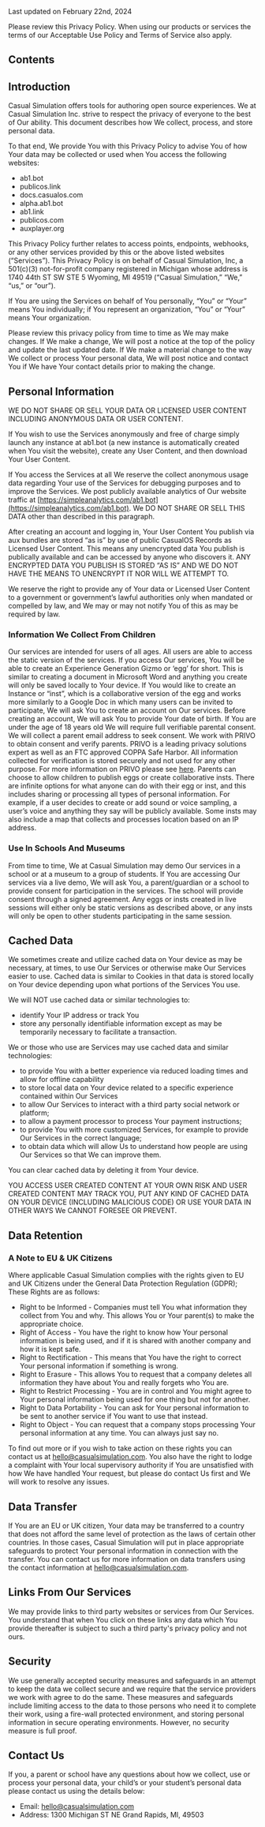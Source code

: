 ﻿Last updated on February 22nd, 2024

Please review this Privacy Policy. When using our products or services the terms of our Acceptable Use Policy and Terms of Service also apply.

## Contents

## Introduction

Casual Simulation offers tools for authoring open source experiences. We at Casual Simulation Inc. strive to respect the privacy of everyone to the best of Our ability. This document describes how We collect, process, and store personal data.

To that end, We provide You with this Privacy Policy to advise You of how Your data may be collected or used when You access the following websites:

-   ab1.bot
-   publicos.link
-   docs.casualos.com
-   alpha.ab1.bot
-   ab1.link
-   publicos.com
-   auxplayer.org

This Privacy Policy further relates to access points, endpoints, webhooks, or any other services provided by this or the above listed websites (“Services”). This Privacy Policy is on behalf of Casual Simulation, Inc, a 501(c)(3) not-for-profit company registered in Michigan whose address is 1740 44th ST SW STE 5 Wyoming, MI 49519 (“Casual Simulation,” “We,” “us,” or “our”).

If You are using the Services on behalf of You personally, “You” or “Your” means You individually; if You represent an organization, “You” or “Your” means Your organization.

Please review this privacy policy from time to time as We may make changes. If We make a change, We will post a notice at the top of the policy and update the last updated date. If We make a material change to the way We collect or process Your personal data, We will post notice and contact You if We have Your contact details prior to making the change.

## Personal Information

WE DO NOT SHARE OR SELL YOUR DATA OR LICENSED USER CONTENT INCLUDING ANONYMOUS DATA OR USER CONTENT.

If You wish to use the Services anonymously and free of charge simply launch any instance at ab1.bot (a new instance is automatically created when You visit the website), create any User Content, and then download Your User Content.

If You access the Services at all We reserve the collect anonymous usage data regarding Your use of the Services for debugging purposes and to improve the Services. We post publicly available analytics of Our website traffic at [https://simpleanalytics.com/ab1.bot](https://simpleanalytics.com/ab1.bot). We DO NOT SHARE OR SELL THIS DATA other than described in this paragraph.

After creating an account and logging in, Your User Content You publish via aux bundles are stored “as is” by use of public CasualOS Records as Licensed User Content. This means any unencrypted data You publish is publically available and can be accessed by anyone who discovers it. ANY ENCRYPTED DATA YOU PUBLISH IS STORED “AS IS” AND WE DO NOT HAVE THE MEANS TO UNENCRYPT IT NOR WILL WE ATTEMPT TO.

We reserve the right to provide any of Your data or Licensed User Content to a government or government’s lawful authorities only when mandated or compelled by law, and We may or may not notify You of this as may be required by law.

### Information We Collect From Children

Our services are intended for users of all ages.
All users are able to access the static version of the services. If you access Our services, You will be able to create an Experience Generation Gizmo or ‘egg’ for short. This is similar to creating a document in Microsoft Word and anything you create will only be saved locally to Your device.
If You would like to create an Instance or “inst”, which is a collaborative version of the egg and works more similarly to a Google Doc in which many users can be invited to participate, We will ask You to create an account on Our services.
Before creating an account, We will ask You to provide Your date of birth. If You are under the age of 18 years old We will require full verifiable parental consent. We will collect a parent email address to seek consent.
We work with PRIVO to obtain consent and verify parents. PRIVO is a leading privacy solutions expert as well as an FTC approved COPPA Safe Harbor. All information collected for verification is stored securely and not used for any other purpose. For more information on PRIVO please see [here](https://www.privo.com/platform-privacy-policy).
Parents can choose to allow children to publish eggs or create collaborative insts.
There are infinite options for what anyone can do with their egg or inst, and this includes sharing or processing all types of personal information. For example, if a user decides to create or add sound or voice sampling, a user’s voice and anything they say will be publicly available. Some insts may also include a map that collects and processes location based on an IP address.

### Use In Schools And Museums

From time to time, We at Casual Simulation may demo Our services in a school or at a museum to a group of students. If You are accessing Our services via a live demo, We will ask You, a parent/guardian or a school to provide consent for participation in the services. The school will provide consent through a signed agreement. Any eggs or insts created in live sessions will either only be static versions as described above, or any insts will only be open to other students participating in the same session.

## Cached Data

We sometimes create and utilize cached data on Your device as may be necessary, at times, to use Our Services or otherwise make Our Services easier to use. Cached data is similar to Cookies in that data is stored locally on Your device depending upon what portions of the Services You use.

We will NOT use cached data or similar technologies to:

-   identify Your IP address or track You
-   store any personally identifiable information except as may be temporarily necessary to facilitate a transaction.

We or those who use are Services may use cached data and similar technologies:

-   to provide You with a better experience via reduced loading times and allow for offline capability
-   to store local data on Your device related to a specific experience contained within Our Services
-   to allow Our Services to interact with a third party social network or platform;
-   to allow a payment processor to process Your payment instructions;
-   to provide You with more customized Services, for example to provide Our Services in the correct language;
-   to obtain data which will allow Us to understand how people are using Our Services so that We can improve them.

You can clear cached data by deleting it from Your device.

YOU ACCESS USER CREATED CONTENT AT YOUR OWN RISK AND USER CREATED CONTENT MAY TRACK YOU, PUT ANY KIND OF CACHED DATA ON YOUR DEVICE (INCLUDING MALICIOUS CODE) OR USE YOUR DATA IN OTHER WAYS We CANNOT FORESEE OR PREVENT.

## Data Retention

### A Note to EU & UK Citizens

Where applicable Casual Simulation complies with the rights given to EU and UK Citizens under the General Data Protection Regulation (GDPR); These Rights are as follows:

-   Right to be Informed - Companies must tell You what information they collect from You and why. This allows You or Your parent(s) to make the appropriate choice.
-   Right of Access - You have the right to know how Your personal information is being used, and if it is shared with another company and how it is kept safe.
-   Right to Rectification - This means that You have the right to correct Your personal information if something is wrong.
-   Right to Erasure - This allows You to request that a company deletes all information they have about You and really forgets who You are.
-   Right to Restrict Processing - You are in control and You might agree to Your personal information being used for one thing but not for another.
-   Right to Data Portability - You can ask for Your personal information to be sent to another service if You want to use that instead.
-   Right to Object - You can request that a company stops processing Your personal information at any time. You can always just say no.

To find out more or if you wish to take action on these rights you can contact us at [hello@casualsimulation.com](mailto:hello@casualsimulation.com).
You also have the right to lodge a complaint with Your local supervisory authority if You are unsatisfied with how We have handled Your request, but please do contact Us first and We will work to resolve any issues.

## Data Transfer

If You are an EU or UK citizen, Your data may be transferred to a country that does not afford the same level of protection as the laws of certain other countries. In those cases, Casual Simulation will put in place appropriate safeguards to protect Your personal information in connection with the transfer. You can contact us for more information on data transfers using the contact information at [hello@casualsimulation.com](mailto:hello@casualsimulation.com).

## Links From Our Services

We may provide links to third party websites or services from Our Services. You understand that when You click on these links any data which You provide thereafter is subject to such a third party's privacy policy and not ours.

## Security

We use generally accepted security measures and safeguards in an attempt to keep the data we collect secure and we require that the service providers we work with agree to do the same.
These measures and safeguards include limiting access to the data to those persons who need it to complete their work, using a fire-wall protected environment, and storing personal information in secure operating environments. However, no security measure is full proof.

## Contact Us

If you, a parent or school have any questions about how we collect, use or process your personal data, your child’s or your student’s personal data please contact us using the details below:

-   Email: [hello@casualsimulation.com](mailto:hello@casualsimulation.com)
-   Address: 1300 Michigan ST NE Grand Rapids, MI, 49503
